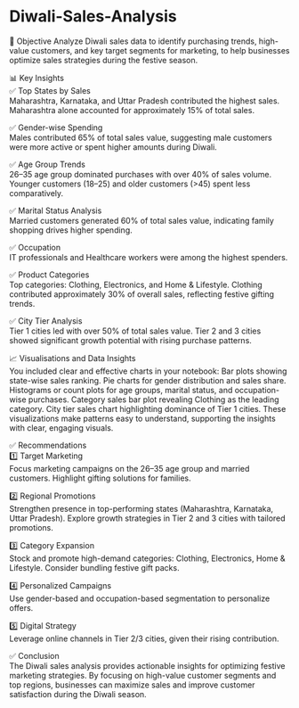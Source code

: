 # Diwali-Sales-Analysis

🎯 Objective
Analyze Diwali sales data to identify purchasing trends, high-value customers, and key target segments for marketing, to help businesses optimize sales strategies during the festive season.

📊 Key Insights  
✅ Top States by Sales  
Maharashtra, Karnataka, and Uttar Pradesh contributed the highest sales.  
Maharashtra alone accounted for approximately 15% of total sales.  

✅ Gender-wise Spending  
Males contributed 65% of total sales value, suggesting male customers were more active or spent higher amounts during Diwali.  

✅ Age Group Trends  
26–35 age group dominated purchases with over 40% of sales volume.  
Younger customers (18–25) and older customers (>45) spent less comparatively.  

✅ Marital Status Analysis  
Married customers generated 60% of total sales value, indicating family shopping drives higher spending.

✅ Occupation  
IT professionals and Healthcare workers were among the highest spenders.

✅ Product Categories   
Top categories: Clothing, Electronics, and Home & Lifestyle.
Clothing contributed approximately 30% of overall sales, reflecting festive gifting trends.

✅ City Tier Analysis    
Tier 1 cities led with over 50% of total sales value.
Tier 2 and 3 cities showed significant growth potential with rising purchase patterns.

📈 Visualisations and Data Insights  
You included clear and effective charts in your notebook:
Bar plots showing state-wise sales ranking.
Pie charts for gender distribution and sales share.
Histograms or count plots for age groups, marital status, and occupation-wise purchases.
Category sales bar plot revealing Clothing as the leading category.
City tier sales chart highlighting dominance of Tier 1 cities.
These visualizations make patterns easy to understand, supporting the insights with clear, engaging visuals.

✅ Recommendations  
1️⃣ Target Marketing  
Focus marketing campaigns on the 26–35 age group and married customers.
Highlight gifting solutions for families.

2️⃣ Regional Promotions  
Strengthen presence in top-performing states (Maharashtra, Karnataka, Uttar Pradesh).
Explore growth strategies in Tier 2 and 3 cities with tailored promotions.

3️⃣ Category Expansion  
Stock and promote high-demand categories: Clothing, Electronics, Home & Lifestyle.
Consider bundling festive gift packs.

4️⃣ Personalized Campaigns  
Use gender-based and occupation-based segmentation to personalize offers.

5️⃣ Digital Strategy  
Leverage online channels in Tier 2/3 cities, given their rising contribution.

✅ Conclusion  
The Diwali sales analysis provides actionable insights for optimizing festive marketing strategies. By focusing on high-value customer segments and top regions, businesses can maximize sales and improve customer satisfaction during the Diwali season.

